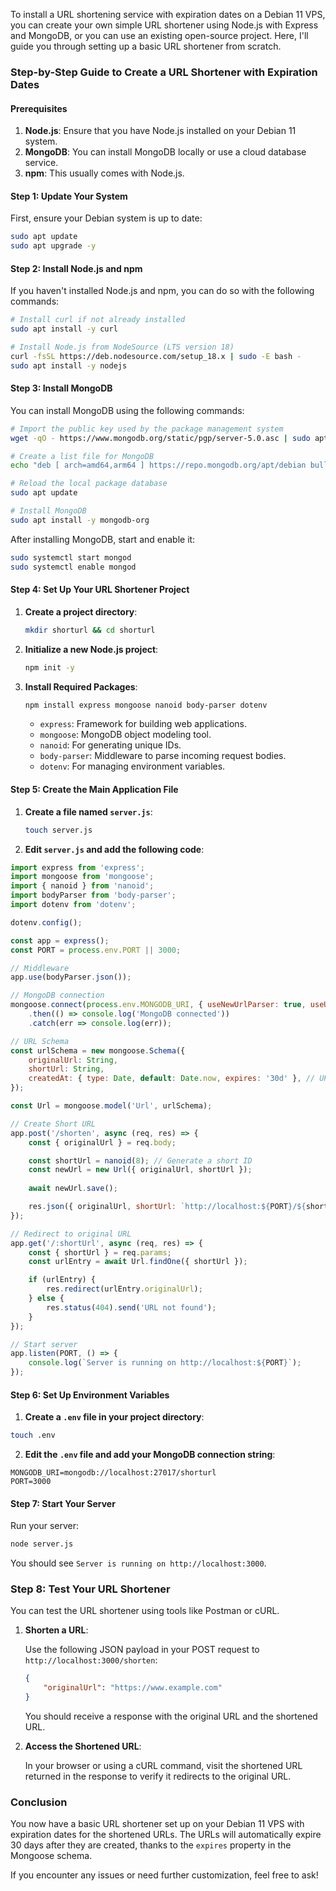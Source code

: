 To install a URL shortening service with expiration dates on a Debian 11 VPS, you can create your own simple URL shortener using Node.js with Express and MongoDB, or you can use an existing open-source project. Here, I'll guide you through setting up a basic URL shortener from scratch. 

### Step-by-Step Guide to Create a URL Shortener with Expiration Dates

#### Prerequisites
1. **Node.js**: Ensure that you have Node.js installed on your Debian 11 system.
2. **MongoDB**: You can install MongoDB locally or use a cloud database service.
3. **npm**: This usually comes with Node.js.

#### Step 1: Update Your System
First, ensure your Debian system is up to date:

```bash
sudo apt update
sudo apt upgrade -y
```

#### Step 2: Install Node.js and npm
If you haven't installed Node.js and npm, you can do so with the following commands:

```bash
# Install curl if not already installed
sudo apt install -y curl

# Install Node.js from NodeSource (LTS version 18)
curl -fsSL https://deb.nodesource.com/setup_18.x | sudo -E bash -
sudo apt install -y nodejs
```

#### Step 3: Install MongoDB
You can install MongoDB using the following commands:

```bash
# Import the public key used by the package management system
wget -qO - https://www.mongodb.org/static/pgp/server-5.0.asc | sudo apt-key add -

# Create a list file for MongoDB
echo "deb [ arch=amd64,arm64 ] https://repo.mongodb.org/apt/debian bullseye/mongodb-org/5.0 main" | sudo tee /etc/apt/sources.list.d/mongodb-org-5.0.list

# Reload the local package database
sudo apt update

# Install MongoDB
sudo apt install -y mongodb-org
```

After installing MongoDB, start and enable it:

```bash
sudo systemctl start mongod
sudo systemctl enable mongod
```

#### Step 4: Set Up Your URL Shortener Project
1. **Create a project directory**:

   ```bash
   mkdir shorturl && cd shorturl
   ```

2. **Initialize a new Node.js project**:

   ```bash
   npm init -y
   ```

3. **Install Required Packages**:

   ```bash
   npm install express mongoose nanoid body-parser dotenv
   ```

   - `express`: Framework for building web applications.
   - `mongoose`: MongoDB object modeling tool.
   - `nanoid`: For generating unique IDs.
   - `body-parser`: Middleware to parse incoming request bodies.
   - `dotenv`: For managing environment variables.

#### Step 5: Create the Main Application File
1. **Create a file named `server.js`**:

   ```bash
   touch server.js
   ```

2. **Edit `server.js` and add the following code**:

```javascript
import express from 'express';
import mongoose from 'mongoose';
import { nanoid } from 'nanoid';
import bodyParser from 'body-parser';
import dotenv from 'dotenv';

dotenv.config();

const app = express();
const PORT = process.env.PORT || 3000;

// Middleware
app.use(bodyParser.json());

// MongoDB connection
mongoose.connect(process.env.MONGODB_URI, { useNewUrlParser: true, useUnifiedTopology: true })
    .then(() => console.log('MongoDB connected'))
    .catch(err => console.log(err));

// URL Schema
const urlSchema = new mongoose.Schema({
    originalUrl: String,
    shortUrl: String,
    createdAt: { type: Date, default: Date.now, expires: '30d' }, // URL expires in 30 days
});

const Url = mongoose.model('Url', urlSchema);

// Create Short URL
app.post('/shorten', async (req, res) => {
    const { originalUrl } = req.body;

    const shortUrl = nanoid(8); // Generate a short ID
    const newUrl = new Url({ originalUrl, shortUrl });
    
    await newUrl.save();

    res.json({ originalUrl, shortUrl: `http://localhost:${PORT}/${shortUrl}` });
});

// Redirect to original URL
app.get('/:shortUrl', async (req, res) => {
    const { shortUrl } = req.params;
    const urlEntry = await Url.findOne({ shortUrl });

    if (urlEntry) {
        res.redirect(urlEntry.originalUrl);
    } else {
        res.status(404).send('URL not found');
    }
});

// Start server
app.listen(PORT, () => {
    console.log(`Server is running on http://localhost:${PORT}`);
});
```

#### Step 6: Set Up Environment Variables
1. **Create a `.env` file in your project directory**:

```bash
touch .env
```

2. **Edit the `.env` file and add your MongoDB connection string**:

```
MONGODB_URI=mongodb://localhost:27017/shorturl
PORT=3000
```

#### Step 7: Start Your Server
Run your server:

```bash
node server.js
```

You should see `Server is running on http://localhost:3000`.

### Step 8: Test Your URL Shortener
You can test the URL shortener using tools like Postman or cURL.

1. **Shorten a URL**:

   Use the following JSON payload in your POST request to `http://localhost:3000/shorten`:

   ```json
   {
       "originalUrl": "https://www.example.com"
   }
   ```

   You should receive a response with the original URL and the shortened URL.

2. **Access the Shortened URL**:

   In your browser or using a cURL command, visit the shortened URL returned in the response to verify it redirects to the original URL.

### Conclusion
You now have a basic URL shortener set up on your Debian 11 VPS with expiration dates for the shortened URLs. The URLs will automatically expire 30 days after they are created, thanks to the `expires` property in the Mongoose schema. 

If you encounter any issues or need further customization, feel free to ask!

